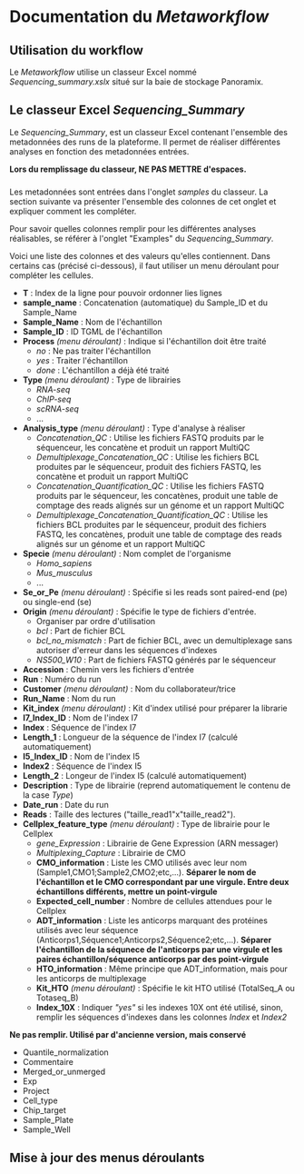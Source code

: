 # Documentation du *Metaworkflow*

## Utilisation du workflow 

Le *Metaworkflow* utilise un classeur Excel nommé *Sequencing\_summary.xslx* situé sur la baie de stockage Panoramix.

## Le classeur Excel *Sequencing_Summary*

Le *Sequencing\_Summary*, est un classeur Excel contenant l'ensemble des metadonnées des runs de la plateforme. Il permet de réaliser différentes analyses en fonction des metadonnées entrées. 

**Lors du remplissage du classeur, NE PAS METTRE d'espaces.**

### 

Les metadonnées sont entrées dans l'onglet *samples* du classeur. La section suivante va présenter l'ensemble des colonnes de cet onglet et expliquer comment les compléter. 

Pour savoir quelles colonnes remplir pour les différentes analyses réalisables, se référer à l'onglet "Examples" du *Sequencing_Summary*.

Voici une liste des colonnes et des valeurs qu'elles contiennent. Dans certains cas (précisé ci-dessous), il faut utiliser un menu déroulant pour compléter les cellules.

* **T** : Index de la ligne pour pouvoir ordonner lies lignes
* **sample\_name** : Concatenation (automatique) du Sample\_ID et du Sample\_Name
* **Sample\_Name** : Nom de l'échantillon 
* **Sample\_ID** : ID TGML de l'échantillon
* **Process** *(menu déroulant)* : Indique si l'échantillon doit être traité
    * *no* : Ne pas traiter l'échantillon
    * *yes* : Traiter l'échantillon
    * *done* : L'échantillon a déjà été traité
* **Type** *(menu déroulant)* : Type de librairies
    * *RNA-seq*
    * *ChIP-seq*
    * *scRNA-seq*
    * ...
* **Analysis\_type** *(menu déroulant)* : Type d'analyse à réaliser
    * *Concatenation\_QC* : Utilise les fichiers FASTQ produits par le séquenceur, les concatène et produit un rapport MultiQC
    * *Demultiplexage\_Concatenation\_QC* : Utilise les fichiers BCL produites par le séquenceur, produit des fichiers FASTQ, les concatène et produit un rapport MultiQC
    * *Concatenation\_Quantification\_QC* : Utilise les fichiers FASTQ produits par le séquenceur, les concatènes, produit une table de comptage des reads alignés sur un génome et un rapport MultiQC
    * *Demultiplexage\_Concatenation\_Quantification\_QC* : Utilise les fichiers BCL produites par le séquenceur, produit des fichiers FASTQ, les concatènes, produit une table de comptage des reads alignés sur un génome et un rapport MultiQC
* **Specie** *(menu déroulant)* : Nom complet de l'organisme
    * *Homo\_sapiens*
    * *Mus\_musculus*
    * ...
* **Se\_or\_Pe** *(menu déroulant)* : Spécifie si les reads sont paired-end (pe) ou single-end (se)
* **Origin** *(menu déroulant)* : Spécifie le type de fichiers d'entrée.
    * Organiser par ordre d'utilisation
    * *bcl* : Part de fichier BCL
    * *bcl\_no\_mismatch* : Part de fichier BCL, avec un demultiplexage sans autoriser d'erreur dans les séquences d'indexes
    * *NS500\_W10* : Part de fichiers FASTQ générés par le séquenceur
* **Accession** : Chemin vers les fichiers d'entrée
* **Run** : Numéro du run
* **Customer** *(menu déroulant)* : Nom du collaborateur/trice
* **Run\_Name** : Nom du run 
* **Kit\_index** *(menu déroulant)* : Kit d'index utilisé pour préparer la librarie
* **I7\_Index\_ID** : Nom de l'index I7
* **Index** : Séquence de l'index I7
* **Length\_1** : Longueur de la séquence de l'index I7 (calculé automatiquement)
* **I5\_Index\_ID** : Nom de l'index I5
* **Index2** : Séquence de l'index I5
* **Length\_2** : Longeur de l'index I5 (calculé automatiquement)
* **Description** : Type de librairie (reprend automatiquement le contenu de la case *Type*)
* **Date\_run** : Date du run
* **Reads** : Taille des lectures ("taille\_read1"x"taille\_read2").
* **Cellplex\_feature\_type** *(menu déroulant)* : Type de librairie pour le Cellplex
    * *gene\_Expression* : Librairie de Gene Expression (ARN messager)
    * *Multiplexing\_Capture* : Librairie de CMO
    * **CMO\_information** : Liste les CMO utilisés avec leur nom (Sample1,CMO1;Sample2,CMO2;etc,...). **Séparer le nom de l'échantillon et le CMO correspondant par une virgule. Entre deux échantillons différents, mettre un point-virgule**
    * **Expected\_cell\_number** : Nombre de cellules attendues pour le Cellplex
    * **ADT\_information** : Liste les anticorps marquant des protéines utilisés avec leur séquence (Anticorps1,Séquence1;Anticorps2,Séquence2;etc,...). **Séparer l'échantillon de la séqunece de l'anticorps par une virgule et les paires échantillon/séquence anticorps par des point-virgule**
    * **HTO\_information** : Même principe que ADT\_information, mais pour les anticorps de multiplexage
    * **Kit\_HTO** *(menu déroulant)* : Spécifie le kit HTO utilisé (TotalSeq\_A ou Totaseq\_B)
    * **Index\_10X** : Indiquer *"yes"* si les indexes 10X ont été utilisé, sinon, remplir les séquences d'indexes dans les colonnes *Index* et *Index2*

**Ne pas remplir. Utilisé par d'ancienne version, mais conservé**
* Quantile\_normalization
* Commentaire
* Merged\_or\_unmerged
* Exp
* Project
* Cell\_type
* Chip\_target
* Sample\_Plate
* Sample\_Well 

## Mise à jour des menus déroulants
